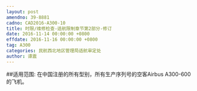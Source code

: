 ```yaml
---
layout: post
amendno: 39-8881
cadno: CAD2016-A300-10
title: 时限/维修检查-适航限制章节第2部分-修订
date: 2016-11-14 00:00:00 +0800
effdate: 2016-11-16 00:00:00 +0800
tag: A300
categories: 民航西北地区管理局适航审定处
author: 谭震
---
```


##适用范围:
在中国注册的所有型别，所有生产序列号的空客Airbus A300-600的飞机。

